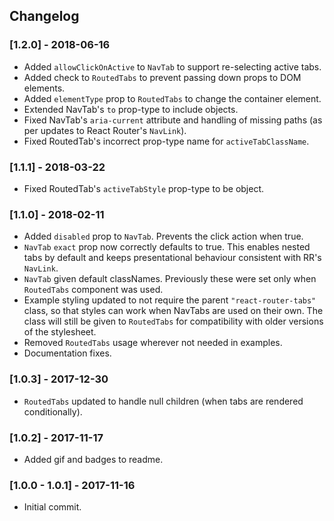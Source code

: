## Changelog

### [1.2.0] - 2018-06-16
- Added `allowClickOnActive` to `NavTab` to support re-selecting active tabs.
- Added check to `RoutedTabs` to prevent passing down props to DOM elements.
- Added `elementType` prop to `RoutedTabs` to change the container element.
- Extended NavTab's `to` prop-type to include objects.
- Fixed NavTab's `aria-current` attribute and handling of missing paths (as per updates to React Router's `NavLink`).
- Fixed RoutedTab's incorrect prop-type name for `activeTabClassName`.

### [1.1.1] - 2018-03-22
- Fixed RoutedTab's `activeTabStyle` prop-type to be object.

### [1.1.0] - 2018-02-11
- Added `disabled` prop to `NavTab`. Prevents the click action when true.
- `NavTab` `exact` prop now correctly defaults to true. This enables nested tabs by default and keeps presentational behaviour consistent with RR's `NavLink`.
- `NavTab` given default classNames. Previously these were set only when `RoutedTabs` component was used.
- Example styling updated to not require the parent `"react-router-tabs"` class, so that styles can work when NavTabs are used on their own. The class will still be given to `RoutedTabs` for compatibility with older versions of the stylesheet.
- Removed `RoutedTabs` usage wherever not needed in examples.
- Documentation fixes.

### [1.0.3] - 2017-12-30
- `RoutedTabs` updated to handle null children (when tabs are rendered conditionally).

### [1.0.2] - 2017-11-17
- Added gif and badges to readme.

### [1.0.0 - 1.0.1] - 2017-11-16
- Initial commit.
